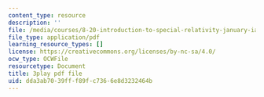 ```yaml
---
content_type: resource
description: ''
file: /media/courses/8-20-introduction-to-special-relativity-january-iap-2021/dda3ab7039fff89fc7366e8d3232464b_8ytpmbkqF54.pdf
file_type: application/pdf
learning_resource_types: []
license: https://creativecommons.org/licenses/by-nc-sa/4.0/
ocw_type: OCWFile
resourcetype: Document
title: 3play pdf file
uid: dda3ab70-39ff-f89f-c736-6e8d3232464b
---
```

